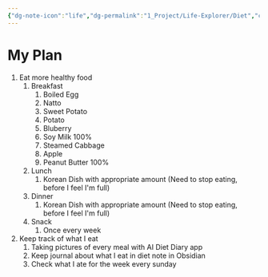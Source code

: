 ```yaml
---
{"dg-note-icon":"life","dg-permalink":"1_Project/Life-Explorer/Diet","created-date":"2025-01-05 7:24:53 am","date":"2025-01-05","type":"plan","tags":["life","plan"],"aliases":null,"category":["Health"],"dg-publish":true,"permalink":"/1_Project/Life-Explorer/Diet/","dgPassFrontmatter":true,"noteIcon":"life"}
---
```


# **My Plan**
1. Eat more healthy food
	1. Breakfast
		1. Boiled Egg
		2. Natto
		3. Sweet Potato
		4. Potato
		5. Bluberry
		6. Soy Milk 100%
		7. Steamed Cabbage
		8. Apple
		9. Peanut Butter 100%
	2. Lunch
		1. Korean Dish with appropriate amount (Need to stop eating, before I feel I'm full)
	3. Dinner
		1. Korean Dish with appropriate amount (Need to stop eating, before I feel I'm full)
	4. Snack
		1. Once every week 
2. Keep track of what I eat
	1. Taking pictures of every meal with AI Diet Diary app
	2. Keep journal about what I eat in diet note in Obsidian
	3. Check what I ate for the week every sunday

